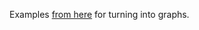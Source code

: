 Examples [from here](https://github.com/ethereum/cpp-ethereum/wiki/LLL-Examples-for-PoC-5)
for turning into graphs.

